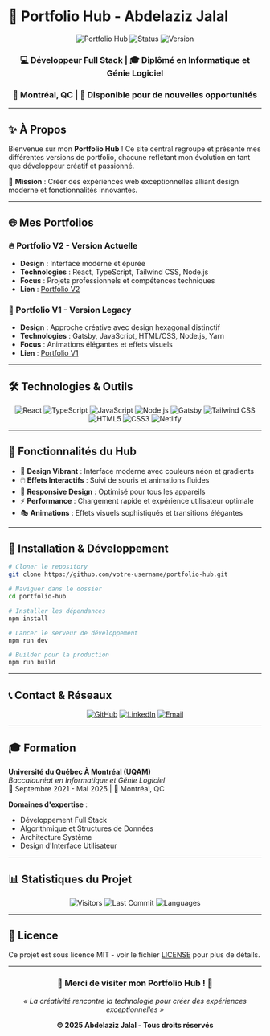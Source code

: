 # 🚀 Portfolio Hub - Abdelaziz Jalal

<div align="center">

![Portfolio Hub](https://img.shields.io/badge/Portfolio-Hub-blue?style=for-the-badge&logo=react)
![Status](https://img.shields.io/badge/Status-Live-success?style=for-the-badge)
![Version](https://img.shields.io/badge/Version-2025-purple?style=for-the-badge)

### 💻 Développeur Full Stack | 🎓 Diplômé en Informatique et Génie Logiciel
### 📍 Montréal, QC | 🌟 Disponible pour de nouvelles opportunités

</div>

---

## ✨ À Propos

Bienvenue sur mon **Portfolio Hub** ! Ce site central regroupe et présente mes différentes versions de portfolio, chacune reflétant mon évolution en tant que développeur créatif et passionné.

🎯 **Mission** : Créer des expériences web exceptionnelles alliant design moderne et fonctionnalités innovantes.

---

## 🌐 Mes Portfolios

### 🔥 Portfolio V2 - Version Actuelle
- **Design** : Interface moderne et épurée
- **Technologies** : React, TypeScript, Tailwind CSS, Node.js
- **Focus** : Projets professionnels et compétences techniques
- **Lien** : [Portfolio V2](https://abdelazizjalalv2.netlify.app)

### 💎 Portfolio V1 - Version Legacy
- **Design** : Approche créative avec design hexagonal distinctif
- **Technologies** : Gatsby, JavaScript, HTML/CSS, Node.js, Yarn
- **Focus** : Animations élégantes et effets visuels
- **Lien** : [Portfolio V1](https://abdelazizjalal.netlify.app)

---

## 🛠️ Technologies & Outils

<div align="center">

![React](https://img.shields.io/badge/React-20232A?style=for-the-badge&logo=react&logoColor=61DAFB)
![TypeScript](https://img.shields.io/badge/TypeScript-007ACC?style=for-the-badge&logo=typescript&logoColor=white)
![JavaScript](https://img.shields.io/badge/JavaScript-F7DF1E?style=for-the-badge&logo=javascript&logoColor=black)
![Node.js](https://img.shields.io/badge/Node.js-43853D?style=for-the-badge&logo=node.js&logoColor=white)
![Gatsby](https://img.shields.io/badge/Gatsby-663399?style=for-the-badge&logo=gatsby&logoColor=white)
![Tailwind CSS](https://img.shields.io/badge/Tailwind_CSS-38B2AC?style=for-the-badge&logo=tailwind-css&logoColor=white)
![HTML5](https://img.shields.io/badge/HTML5-E34F26?style=for-the-badge&logo=html5&logoColor=white)
![CSS3](https://img.shields.io/badge/CSS3-1572B6?style=for-the-badge&logo=css3&logoColor=white)
![Netlify](https://img.shields.io/badge/Netlify-00C7B7?style=for-the-badge&logo=netlify&logoColor=white)

</div>

---

## 🎨 Fonctionnalités du Hub

- 🌈 **Design Vibrant** : Interface moderne avec couleurs néon et gradients
- 🖱️ **Effets Interactifs** : Suivi de souris et animations fluides
- 📱 **Responsive Design** : Optimisé pour tous les appareils
- ⚡ **Performance** : Chargement rapide et expérience utilisateur optimale
- 🎭 **Animations** : Effets visuels sophistiqués et transitions élégantes

---

## 🚀 Installation & Développement

```bash
# Cloner le repository
git clone https://github.com/votre-username/portfolio-hub.git

# Naviguer dans le dossier
cd portfolio-hub

# Installer les dépendances
npm install

# Lancer le serveur de développement
npm run dev

# Builder pour la production
npm run build
```

---

## 📞 Contact & Réseaux

<div align="center">

[![GitHub](https://img.shields.io/badge/GitHub-100000?style=for-the-badge&logo=github&logoColor=white)](https://github.com/Abdeljll)
[![LinkedIn](https://img.shields.io/badge/LinkedIn-0077B5?style=for-the-badge&logo=linkedin&logoColor=white)](https://www.linkedin.com/in/jalal-abdelaziz/)
[![Email](https://img.shields.io/badge/Email-D14836?style=for-the-badge&logo=gmail&logoColor=white)](mailto:abdelazizjalal7@icloud.com)

</div>

---

## 🎓 Formation

**Université du Québec À Montréal (UQAM)**  
*Baccalauréat en Informatique et Génie Logiciel*  
📅 Septembre 2021 - Mai 2025 | 📍 Montréal, QC

**Domaines d'expertise** :
- Développement Full Stack
- Algorithmique et Structures de Données
- Architecture Système
- Design d'Interface Utilisateur

---

## 📊 Statistiques du Projet

<div align="center">

![Visitors](https://visitor-badge.laobi.icu/badge?page_id=abdelazizjalal.portfolio-hub)
![Last Commit](https://img.shields.io/github/last-commit/votre-username/portfolio-hub?style=flat-square)
![Languages](https://img.shields.io/github/languages/count/votre-username/portfolio-hub?style=flat-square)

</div>

---

## 📄 Licence

Ce projet est sous licence MIT - voir le fichier [LICENSE](LICENSE) pour plus de détails.

---

<div align="center">

### 🌟 Merci de visiter mon Portfolio Hub ! 🌟

*« La créativité rencontre la technologie pour créer des expériences exceptionnelles »*

**© 2025 Abdelaziz Jalal - Tous droits réservés**

</div>